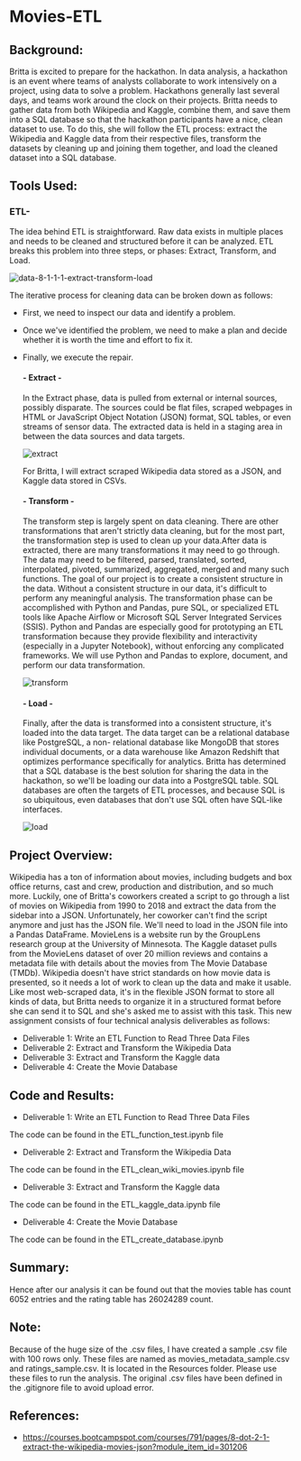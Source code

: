 # Movies-ETL

## Background:

Britta is excited to prepare for the hackathon. In data analysis, a hackathon is an event where teams of analysts collaborate to work intensively on a project, using data to solve a problem. Hackathons generally 
last several days, and teams work around the clock on their projects. Britta needs to gather data from both Wikipedia and Kaggle, combine them, and save them into a SQL database so that the hackathon participants have a nice, clean dataset to use. To do this, she will follow the ETL process: extract the Wikipedia and Kaggle data from their respective files, transform the datasets by cleaning up and joining them together, and load the cleaned dataset into a SQL database.

## Tools Used:

### ETL- 
The idea behind ETL is straightforward. Raw data exists in multiple places and needs to be cleaned and structured before it can be analyzed. ETL breaks this problem into three steps, or phases: Extract, Transform, and Load.

![data-8-1-1-1-extract-transform-load](https://user-images.githubusercontent.com/23488019/145751918-99009234-a6a5-450e-80b1-04b82f9e4152.png)

The iterative process for cleaning data can be broken down as follows:

- First, we need to inspect our data and identify a problem.
- Once we've identified the problem, we need to make a plan and decide whether it is worth the time and effort to fix it.
- Finally, we execute the repair.

     #### - Extract -
     In the Extract phase, data is pulled from external or internal sources, possibly disparate. The sources could be flat files, scraped webpages in HTML or JavaScript Object        Notation (JSON) format, SQL tables, or even streams of sensor data. The extracted data is held in a staging area in between the data sources and data targets.
     
     ![extract](https://user-images.githubusercontent.com/23488019/145751835-66b0e98d-f299-41f3-9f15-867ba0bb9b5c.png)

     For Britta, I will extract scraped Wikipedia data stored as a JSON, and Kaggle data stored in CSVs.
     
     
     #### - Transform - 
     
     The transform step is largely spent on data cleaning. There are other transformations that aren't strictly data cleaning, but for the most part, the transformation step is      used to clean up your data.After data is extracted, there are many transformations it may need to go through. The data may need to be filtered, parsed, translated, sorted,      interpolated, pivoted, summarized, aggregated, merged and many such functions. The goal of our project is to create a consistent structure in the data. Without a consistent      structure in our data, it's difficult to perform any meaningful analysis. The transformation phase can be accomplished with Python and Pandas, pure SQL, or specialized ETL      tools like Apache Airflow or Microsoft SQL Server Integrated Services (SSIS). Python and Pandas are especially good for prototyping an ETL transformation because they            provide flexibility and interactivity (especially in a Jupyter Notebook), without enforcing any complicated frameworks. We will use Python and Pandas to explore, document,      and perform our data transformation.

     ![transform](https://user-images.githubusercontent.com/23488019/145751851-9aa93818-689b-4bfb-af47-83e1ed2800d3.png)

     #### - Load -
     Finally, after the data is transformed into a consistent structure, it's loaded into the data target. The data target can be a relational database like PostgreSQL, a non-        relational database like MongoDB that stores individual documents, or a data warehouse like Amazon Redshift that optimizes performance specifically for analytics. Britta        has determined that a SQL database is the best solution for sharing the data in the hackathon, so we'll be loading our data into a PostgreSQL table. SQL databases are often      the targets of ETL processes, and because SQL is so ubiquitous, even databases that don't use SQL often have SQL-like interfaces.
     
     ![load](https://user-images.githubusercontent.com/23488019/145751891-163225fc-0a7a-4f31-9838-0cfa3993af90.png)

## Project Overview:

Wikipedia has a ton of information about movies, including budgets and box office returns, cast and crew, production and distribution, and so much more. Luckily, one of Britta's coworkers created a script to go through a list of movies on Wikipedia from 1990 to 2018 and extract the data from the sidebar into a JSON. Unfortunately, her coworker can't find the script anymore and just has the JSON file. We'll need to load in the JSON file into a Pandas DataFrame.
MovieLens is a website run by the GroupLens research group at the University of Minnesota. The Kaggle dataset pulls from the MovieLens dataset of over 20 million reviews and contains a metadata file with details about the movies from The Movie Database (TMDb). Wikipedia doesn't have strict standards on how movie data is presented, so it needs a lot of work to clean up the data and make it usable. Like most web-scraped data, it's in the flexible JSON format to store all kinds of data, but Britta needs to organize it in a structured format before she can send it to SQL and she's asked me to assist with this task. This new assignment consists of four technical analysis deliverables as follows:

- Deliverable 1: Write an ETL Function to Read Three Data Files
- Deliverable 2: Extract and Transform the Wikipedia Data
- Deliverable 3: Extract and Transform the Kaggle data
- Deliverable 4: Create the Movie Database


## Code and Results:
- Deliverable 1: Write an ETL Function to Read Three Data Files

The code can be found in the ETL_function_test.ipynb file

- Deliverable 2: Extract and Transform the Wikipedia Data

The code can be found in the ETL_clean_wiki_movies.ipynb file


- Deliverable 3: Extract and Transform the Kaggle data

The code can be found in the ETL_kaggle_data.ipynb file


- Deliverable 4: Create the Movie Database

The code can be found in the ETL_create_database.ipynb


## Summary:
Hence after our analysis it can be found out that the movies table has count 6052 entries and the rating table has 26024289 count.

## Note:
Because of the huge size of the .csv files, I have created a sample .csv file with 100 rows only. These files are named as movies_metadata_sample.csv and ratings_sample.csv. It is located in the Resources folder. Please use these files to run the analysis. The original .csv files have been defined in the .gitignore file to avoid upload error.

## References:

- https://courses.bootcampspot.com/courses/791/pages/8-dot-2-1-extract-the-wikipedia-movies-json?module_item_id=301206

